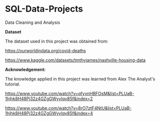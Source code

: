 # SQL-Data-Projects
Data Cleaning and Analysis

**Dataset**

The dataset used in this project was obtained from:

https://ourworldindata.org/covid-deaths

https://www.kaggle.com/datasets/tmthyjames/nashville-housing-data

**Acknowledgement:**

The knowledge applied in this project was learned from Alex The Analyst's tutorial. 

https://www.youtube.com/watch?v=qfyynHBFOsM&list=PLUaB-1hjhk8H48Pj32z4GZgGWyylqv85f&index=2

https://www.youtube.com/watch?v=8rO7ztF4NtU&list=PLUaB-1hjhk8H48Pj32z4GZgGWyylqv85f&index=4
